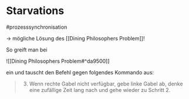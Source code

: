 # Starvations
#prozesssynchronisation 

-> mögliche Lösung des [[Dining Philosophers Problem]]!

So greift man bei 

![[Dining Philosophers Problem#^da9500]]


ein und tauscht den Befehl gegen folgendes Kommando aus:


>3. Wenn rechte Gabel nicht verfügbar, gebe linke Gabel ab, denke eine zufällige Zeit lang nach und gehe wieder zu Schritt 2.


